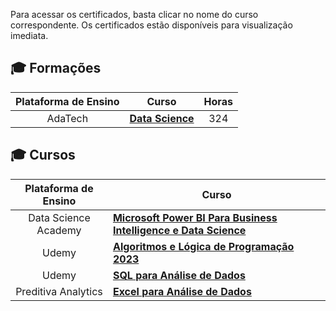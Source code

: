 Para acessar os certificados, basta clicar no nome do curso correspondente. Os certificados estão disponíveis para visualização imediata.

## 🎓 Formações

| Plataforma de Ensino |                   Curso                        | Horas |
| :-------------------:| ---------------------------------------------- | :--------:| 
|     AdaTech            | [**Data Science**](https://github.com/leticiadluz/Certificados/blob/main/Certificados/ada.pdf) | 324 |


## 🎓 Cursos

| Plataforma de Ensino |                   Curso                        |
| :-------------------:| ---------------------------------------------- | 
|     Data Science Academy      | [**Microsoft Power BI Para Business Intelligence e Data Science**](https://github.com/leticiadluz/Certificados/blob/main/Certificados/certificate-microsoft-power-bi-para-business-intelligence-e-data-science-6462fe1b2bb04988150abc99.pdf)| 
|     Udemy            | [**Algoritmos e Lógica de Programação 2023**](https://github.com/leticiadluz/Certificados/blob/main/Certificados/Udemy%20-%20Algoritmos%20e%20L%C3%B3gica%20de%20Programa%C3%A7%C3%A3o%202023.pdf) 
|     Udemy         | [**SQL para Análise de Dados**](https://github.com/leticiadluz/Certificados/blob/main/Certificados/Udemy%20-%20SQL%20para%20An%C3%A1lise%20de%20Dados%20-%20do%20B%C3%A1sico%20ao%20Avan%C3%A7ado.pdf)|
|     Preditiva Analytics       | [**Excel para Análise de Dados**](https://github.com/leticiadluz/Certificados/blob/main/Certificados/tgv0awnpysbeysbmdxo-0.pdf)| 




